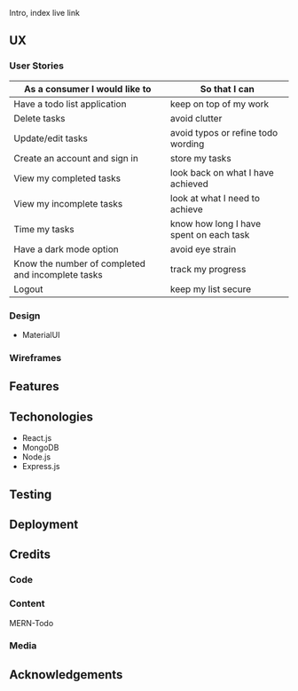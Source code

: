Intro, index
live link
## UX
### User Stories
| As a consumer I would like to                                        | So that I can                                      |
|----------------------------------------------------------------------|----------------------------------------------------|
| Have a todo list application                                         | keep on top of my work                             |
| Delete tasks                                                         | avoid clutter                                      |
| Update/edit tasks                                                    | avoid typos or refine todo wording                 |
| Create an account and sign in                                        | store my tasks                                     |
| View my completed tasks                                              | look back on what I have achieved                  | 
| View my incomplete tasks                                             | look at what I need to achieve                     | 
| Time my tasks                                                        | know how long I have spent on each task            | 
| Have a dark mode option                                              | avoid eye strain                                   | 
| Know the number of completed and incomplete tasks                    | track my progress                                  | 
| Logout                                                               | keep my list secure                                | 


### Design
- MaterialUI
### Wireframes
## Features
## Techonologies
- React.js
- MongoDB
- Node.js
- Express.js
## Testing
## Deployment
## Credits
### Code
### Content
MERN-Todo
### Media
## Acknowledgements